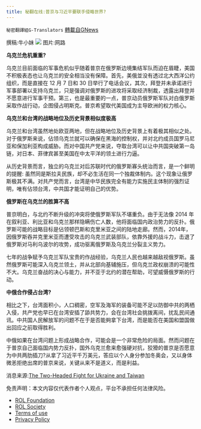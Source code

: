 ```yaml
---
title: 秘翻在线:普京与习近平要联手侵略世界?
---
```

`秘密翻譯組G-Translators` [轉載自GNews](https://gnews.org/zh-hans/1829140/)

撰稿:牛小妹
![](https://assets.gnews.org/wp-content/uploads/2022/01/Image-1-2.jpg)
图片:网路

**乌克兰危机重重?**

乌克兰目前面临的军事危机似乎随着普京在俄罗斯边境集结军队而迫在眉睫，美国不积极表态也让乌克兰的安全相当没有保障。首先，美俄並没有透过北大西洋公约组织，而是直接在 12 月 7 日和 30 日举行了电话会议，其次，拜登并未承诺进行军事部署以支持乌克兰，只是强调对俄罗斯的进攻将采取经济制裁，透露出拜登并不愿意进行军事干预。第三，也是最重要的一点，普京动员俄罗斯军队对白俄罗斯采取作战行动，企图侵占明斯克。普京希望取代美国成为主导欧洲的权力核心。

**乌克兰和台湾的战略地位及历史背景相似度极高**

乌克兰和台湾虽然地处欧亚两地，但在战略地位及历史背景上有着极其相似之处。对于俄罗斯来说，佔领乌克兰就可以确保在黑海的控制权，并对北约成员国罗马尼亚和保加利亚构成威胁。而对中国共产党来说，夺取台湾可以让中共国突破第一岛链，对日本、菲律宾甚至美国在中太平洋的领土进行力逼。

从历史背景而言，独立的乌克兰对后苏联时代的俄罗斯寡头统治而言，是一个鲜明的提醒: 虽然同是斯拉夫民族，却不必生活在同一个独裁体制内。这个现象让俄罗斯极其不满。对共产党而言，台湾是中华民族完全有能力实施民主体制的强烈证明，唯有佔领台湾，中共国才能证明自己的优势。

**俄罗斯在乌克兰的胜算不高**

普京明白，与北约不断升级的冲突将使俄罗斯军队不堪重负。由于无法像 2014 年在叙利亚、利比亚和乌克兰那样隐瞒伤亡人数，他将面临国内政治势力的反扑。俄罗斯可能的战略目标是佔领顿巴斯和克里米亚之间的陆地走廊。然而，2014年，因俄罗斯吞并克里米亚而遭受攻击的乌克兰武装部队，依靠外援的战斗力，击退了俄罗斯对马利乌波尔的攻势，成功驱离俄罗斯及乌克兰分裂主义势力。

七年的战争赋予乌克兰军队宝贵的作战经验，乌克兰人民也越来越敌视俄罗斯。虽然俄罗斯可能深入乌克兰领土，并从北部向基辅施压，但乌克兰政权崩溃的可能性不大。乌克兰奋战的决心与能力，并不亚于北约的潜在帮助，可望威慑俄罗斯的行动。

**中俄合作侵占台湾?**

相比之下，台湾面积小，人口稠密，空军及海军的装备可能不足以防御中共的两栖入侵，共产党也早已在台湾安插了舔共势力，会在台湾社会挑拨离间，扰乱民间通讯。中共国人民解放军的问题不在于是否能夠拿下台湾，而是能否在美国和盟国做出回应之前取得胜利。

中俄如果在台湾问题上形成战略合作，可能会是一个非常危险的局面。然而问题在于普京自己面临国内势力反扑，国外乌克兰愈来愈强硬对抗，狡猾的普京是否愿意为中共两肋插刀?从拿了习近平千万美元，答应以个人身分参加冬奥会，又以身体微恙拒绝出席的普京来说，关键从来不是道义，而是利益。

消息来源:[The Two-Headed Fight for Ukraine and Taiwan](http://The%20Two-Headed%20Fight%20for%20Ukraine%20and%20Taiwan)

 

免责声明：本文内容仅代表作者个人观点，平台不承担任何法律风险。

- [ROL Foundation](https://rolfoundation.org/)
- [ROL Society](https://rolsociety.org/)
- [Terms of use](https://gnews.org/terms-of-use-3/)
- [Privacy Policy](https://gnews.org/privacy-policy/)
